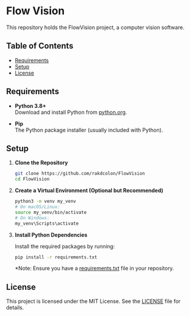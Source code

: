 # Flow Vision

This repository holds the FlowVision project, a computer vision software.

## Table of Contents

- [Requirements](#requirements)
- [Setup](#setup)
- [License](#license)

## Requirements

- **Python 3.8+**  
  Download and install Python from [python.org](https://www.python.org/downloads/).

- **Pip**  
  The Python package installer (usually included with Python).

## Setup

1. **Clone the Repository**

    ```bash
    git clone https://github.com/rakdcolon/FlowVision
    cd FlowVision
    ```

2. **Create a Virtual Environment (Optional but Recommended)**

    ```bash
    python3 -m venv my_venv
    # On macOS/Linux:
    source my_venv/bin/activate
    # On Windows:
    my_venv\Scripts\activate
    ```

3. **Install Python Dependencies**

    Install the required packages by running:

    ```bash
    pip install -r requirements.txt
    ```

    *Note: Ensure you have a [requirements.txt](requirements.txt) file in your repository.

## License

This project is licensed under the MIT License. See the [LICENSE](LICENSE) file for details.
